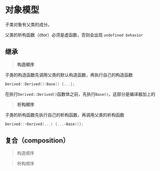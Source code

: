 # 对象模型

子类对象有父类的成分。

父类的析构函数（dtor）必须是虚函数，否则会出现 `undefined behavior`



## 继承

> **构造顺序**

子类的构造函数先调用父类的默认构造函数，再执行自己的构造函数

```c++
Derived::Derived():Base() {...};
```

在执行`Derived::Derived()`函数体之前，先执行`Base()`，这部分是编译器加上的



> **析构顺序**

子类的析构函数先执行自己的析构函数，再调用父类的析构函数

```c++
Derived::~Derived(...) {...~Base()};
```



## 复合（composition）

> 构造顺序





> 析构顺序